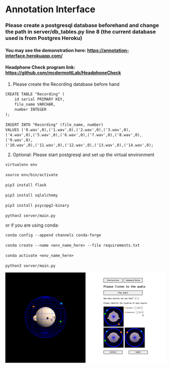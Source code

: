 # Annotation Interface

### Please create a postgresql database beforehand and change the path in server/db_tables.py line 8 (the current database used is from Postgres Heroku)

#### You may see the demonstration here: https://annotation-interface.herokuapp.com/

#### Headphone Check program link: https://github.com/mcdermottLab/HeadphoneCheck

1. Please create the Recording database before hand
```
CREATE TABLE "Recording" (
	id serial PRIMARY KEY,
	file_name VARCHAR,
	number INTEGER
);

INSERT INTO "Recording" (file_name, number)
VALUES ('0.wav',0),('1.wav',0),('2.wav',0),('3.wav',0),
('4.wav',0),('5.wav',0),('6.wav',0),('7.wav',0),('8.wav',0),('9.wav',0),
('10.wav',0),('11.wav',0),('12.wav',0),('13.wav',0),('14.wav',0);
```

2. Optional: Please start postgresql and set up the virtual environment

```
virtualenv env

source env/bin/activate

pip3 install flask

pip3 install sqlalchemy

pip3 install psycopg2-binary

python3 server/main.py
```
or if you are using conda:

```
conda config --append channels conda-forge

conda create --name <env_name_here> --file requirements.txt

conda activate <env_name_here>

python3 server/main.py
```

<img src="/templates/interface/img/4.png" />